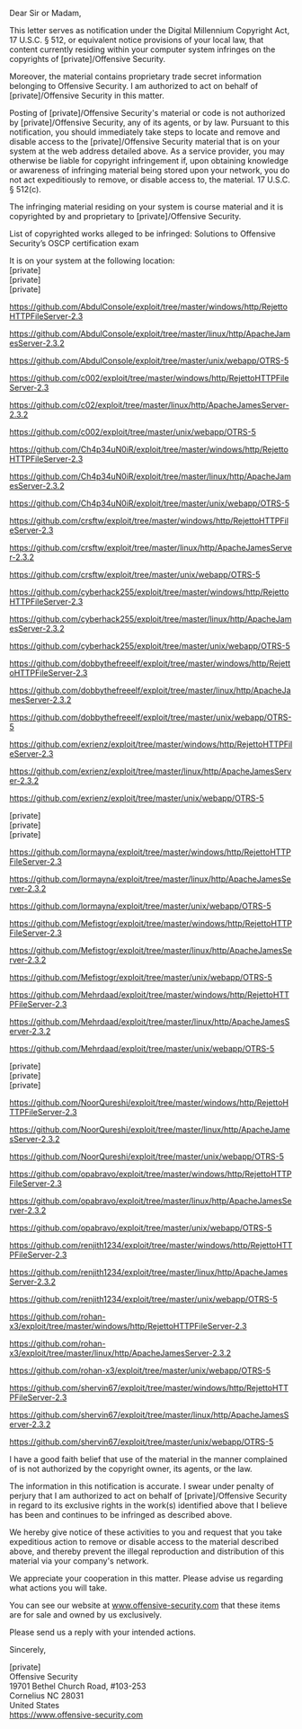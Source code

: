 Dear Sir or Madam,

This letter serves as notification under the Digital Millennium Copyright Act, 17 U.S.C. § 512, or equivalent notice provisions of your local law, that content currently residing within your computer system infringes on the copyrights of [private]/Offensive Security.

Moreover, the material contains proprietary trade secret information belonging to Offensive Security. I am authorized to act on behalf of [private]/Offensive Security in this matter.

Posting of [private]/Offensive Security's material or code is not authorized by [private]/Offensive Security, any of its agents, or by law. Pursuant to this notification, you should immediately take steps to locate and remove and disable access to the [private]/Offensive Security material that is on your system at the web address detailed above. As a service provider, you may otherwise be liable for copyright infringement if, upon obtaining knowledge or awareness of infringing material being stored upon your network, you do not act expeditiously to remove, or disable access to, the material. 17 U.S.C. § 512(c).

The infringing material residing on your system is course material and it is copyrighted by and proprietary to [private]/Offensive Security.

List of copyrighted works alleged to be infringed:
Solutions to Offensive Security’s OSCP certification exam

It is on your system at the following location:  
[private]    
[private]  
[private]    

https://github.com/AbdulConsole/exploit/tree/master/windows/http/RejettoHTTPFileServer-2.3

https://github.com/AbdulConsole/exploit/tree/master/linux/http/ApacheJamesServer-2.3.2

https://github.com/AbdulConsole/exploit/tree/master/unix/webapp/OTRS-5

https://github.com/c002/exploit/tree/master/windows/http/RejettoHTTPFileServer-2.3

https://github.com/c02/exploit/tree/master/linux/http/ApacheJamesServer-2.3.2

https://github.com/c002/exploit/tree/master/unix/webapp/OTRS-5

https://github.com/Ch4p34uN0iR/exploit/tree/master/windows/http/RejettoHTTPFileServer-2.3

https://github.com/Ch4p34uN0iR/exploit/tree/master/linux/http/ApacheJamesServer-2.3.2

https://github.com/Ch4p34uN0iR/exploit/tree/master/unix/webapp/OTRS-5

https://github.com/crsftw/exploit/tree/master/windows/http/RejettoHTTPFileServer-2.3

https://github.com/crsftw/exploit/tree/master/linux/http/ApacheJamesServer-2.3.2

https://github.com/crsftw/exploit/tree/master/unix/webapp/OTRS-5

https://github.com/cyberhack255/exploit/tree/master/windows/http/RejettoHTTPFileServer-2.3

https://github.com/cyberhack255/exploit/tree/master/linux/http/ApacheJamesServer-2.3.2

https://github.com/cyberhack255/exploit/tree/master/unix/webapp/OTRS-5

https://github.com/dobbythefreeelf/exploit/tree/master/windows/http/RejettoHTTPFileServer-2.3

https://github.com/dobbythefreeelf/exploit/tree/master/linux/http/ApacheJamesServer-2.3.2

https://github.com/dobbythefreeelf/exploit/tree/master/unix/webapp/OTRS-5

https://github.com/exrienz/exploit/tree/master/windows/http/RejettoHTTPFileServer-2.3

https://github.com/exrienz/exploit/tree/master/linux/http/ApacheJamesServer-2.3.2

https://github.com/exrienz/exploit/tree/master/unix/webapp/OTRS-5

[private]  
[private]  
[private]   

https://github.com/lormayna/exploit/tree/master/windows/http/RejettoHTTPFileServer-2.3

https://github.com/lormayna/exploit/tree/master/linux/http/ApacheJamesServer-2.3.2

https://github.com/lormayna/exploit/tree/master/unix/webapp/OTRS-5

https://github.com/Mefistogr/exploit/tree/master/windows/http/RejettoHTTPFileServer-2.3

https://github.com/Mefistogr/exploit/tree/master/linux/http/ApacheJamesServer-2.3.2

https://github.com/Mefistogr/exploit/tree/master/unix/webapp/OTRS-5

https://github.com/Mehrdaad/exploit/tree/master/windows/http/RejettoHTTPFileServer-2.3

https://github.com/Mehrdaad/exploit/tree/master/linux/http/ApacheJamesServer-2.3.2

https://github.com/Mehrdaad/exploit/tree/master/unix/webapp/OTRS-5

[private]   
[private]    
[private]   

https://github.com/NoorQureshi/exploit/tree/master/windows/http/RejettoHTTPFileServer-2.3

https://github.com/NoorQureshi/exploit/tree/master/linux/http/ApacheJamesServer-2.3.2

https://github.com/NoorQureshi/exploit/tree/master/unix/webapp/OTRS-5

https://github.com/opabravo/exploit/tree/master/windows/http/RejettoHTTPFileServer-2.3

https://github.com/opabravo/exploit/tree/master/linux/http/ApacheJamesServer-2.3.2

https://github.com/opabravo/exploit/tree/master/unix/webapp/OTRS-5

https://github.com/renjith1234/exploit/tree/master/windows/http/RejettoHTTPFileServer-2.3

https://github.com/renjith1234/exploit/tree/master/linux/http/ApacheJamesServer-2.3.2

https://github.com/renjith1234/exploit/tree/master/unix/webapp/OTRS-5

https://github.com/rohan-x3/exploit/tree/master/windows/http/RejettoHTTPFileServer-2.3

https://github.com/rohan-x3/exploit/tree/master/linux/http/ApacheJamesServer-2.3.2

https://github.com/rohan-x3/exploit/tree/master/unix/webapp/OTRS-5

https://github.com/shervin67/exploit/tree/master/windows/http/RejettoHTTPFileServer-2.3

https://github.com/shervin67/exploit/tree/master/linux/http/ApacheJamesServer-2.3.2

https://github.com/shervin67/exploit/tree/master/unix/webapp/OTRS-5

I have a good faith belief that use of the material in the manner complained of is not authorized by the copyright owner, its agents, or the law.

The information in this notification is accurate. I swear under penalty of perjury that I am authorized to act on behalf of [private]/Offensive Security in regard to its exclusive rights in the work(s) identified above that I believe has been and continues to be infringed as described above.

We hereby give notice of these activities to you and request that you take expeditious action to remove or disable access to the material described above, and thereby prevent the illegal reproduction and distribution of this material via your company's network.

We appreciate your cooperation in this matter. Please advise us regarding what actions you will take.

You can see our website at www.offensive-security.com that these items are for sale and owned by us exclusively.

Please send us a reply with your intended actions.

Sincerely,

[private]  
Offensive Security  
19701 Bethel Church Road, #103-253  
Cornelius NC 28031  
United States  
https://www.offensive-security.com  
